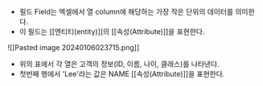 - 필드 Field는 엑셀에서 열 column에 해당하는 가장 작은 단위의 데이터를 의미한다. 
- 이 필드는 [[엔티티(entity)]]의 [[속성(Attribute)]]을 표현한다.

![[Pasted image 20240106023715.png]]

- 위의 표에서 각 열은 고객의 정보(ID, 이름, 나이, 클래스)를 나타낸다.
- 첫번째 행에서 'Lee'라는 값은 NAME [[속성(Attribute)]]을 표현한다.